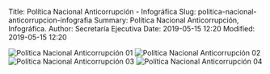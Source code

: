 Title: Política Nacional Anticorrupción - Infográfica
Slug: politica-nacional-anticorrupcion-infografia
Summary: Política Nacional Anticorrupción, Infográfica.
Author: Secretaría Ejecutiva
Date: 2019-05-15 12:20
Modified: 2019-05-15 12:20


<img class="img-fluid" src="politica-nacional-anticorrupcion-01.jpg" alt="Política Nacional Anticorrupción 01">

<img class="img-fluid" src="politica-nacional-anticorrupcion-02.jpg" alt="Política Nacional Anticorrupción 02">

<img class="img-fluid" src="politica-nacional-anticorrupcion-03.jpg" alt="Política Nacional Anticorrupción 03">

<img class="img-fluid" src="politica-nacional-anticorrupcion-04.jpg" alt="Política Nacional Anticorrupción 04">
